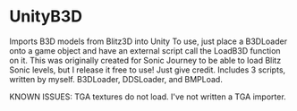 # UnityB3D
Imports B3D models from Blitz3D into Unity
To use, just place a B3DLoader onto a game object and have an external script call the LoadB3D function on it.
This was originally created for Sonic Journey to be able to load Blitz Sonic levels, but I release it free to use! Just give credit.
Includes 3 scripts, written by myself. B3DLoader, DDSLoader, and BMPLoad.

KNOWN ISSUES:
TGA textures do not load. I've not written a TGA importer.
